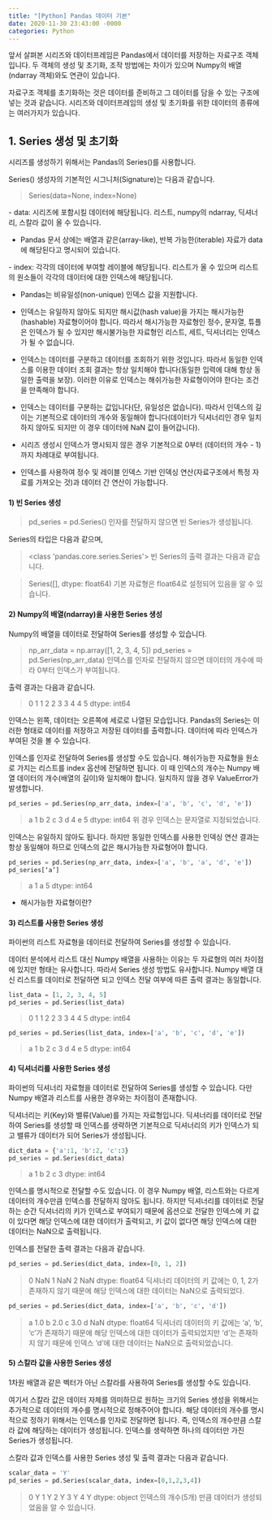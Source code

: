 ```yaml
---
title: "[Python] Pandas 데이터 기본"
date: 2020-11-30 23:43:00 -0000
categories: Python
---
```

앞서 살펴본 시리즈와 데이터프레임은 Pandas에서 데이터를 저장하는 자료구조 객체입니다. 두 객체의 생성 및 초기화, 조작 방법에는 차이가 있으며 Numpy의 배열(ndarray 객체)와도 연관이 있습니다.

자료구조 객체를 초기화하는 것은 데이터를 준비하고 그 데이터를 담을 수 있는 구조에 넣는 것과 같습니다. 시리즈와 데이터프레임의 생성 및 초기화를 위한 데이터의 종류에는 여러가지가 있습니다.

## 1. Series 생성 및 초기화

시리즈를 생성하기 위해서는 Pandas의 Series()를 사용합니다.

Series() 생성자의 기본적인 시그니처(Signature)는 다음과 같습니다.
> Series(data=None, index=None)

&#45; data: 시리즈에 포함시킬 데이터에 해당됩니다. 리스트, numpy의 ndarray, 딕셔너리, 스칼라 값이 올 수 있습니다.

- Pandas 문서 상에는 배열과 같은(array-like), 반복 가능한(iterable) 자료가 data에 해당된다고 명시되어 있습니다.

&#45; index: 각각의 데이터에 부여할 레이블에 해당됩니다. 리스트가 올 수 있으며 리스트의 원소들이 각각의 데이터에 대한 인덱스에 해당됩니다.

- Pandas는 비유일성(non-unique) 인덱스 값을 지원합니다.

- 인덱스는 유일하지 않아도 되지만 해시값(hash value)을 가지는 해시가능한(hashable) 자료형이어야 합니다. 따라서 해시가능한 자료형인 정수, 문자열, 튜플은 인덱스가 될 수 있지만 해시불가능한 자료형인 리스트, 세트, 딕셔너리는 인덱스가 될 수 없습니다.

- 인덱스는 데이터를 구분하고 데이터를 조회하기 위한 것입니다. 따라서 동일한 인덱스를 이용한 데이터 조회 결과는 항상 일치해야 합니다(동일한 입력에 대해 항상 동일한 출력을 보장). 이러한 이유로 인덱스는 해쉬가능한 자료형이어야 한다는 조건을 만족해야 합니다.

- 인덱스는 데이터를 구분하는 값입니다(단, 유일성은 없습니다). 따라서 인덱스의 길이는 기본적으로 데이터의 개수와 동일해야 합니다(데이터가 딕셔너리인 경우 일치하지 않아도 되지만 이 경우 데이터에 NaN 값이 들어갑니다).

- 시리즈 생성시 인덱스가 명시되지 않은 경우 기본적으로 0부터 (데이터의 개수 - 1)까지 차례대로 부여됩니다.

- 인덱스를 사용하여 정수 및 레이블 인덱스 기반 인덱싱 연산(자료구조에서 특정 자료를 가져오는 것)과 데이터 간 연산이 가능합니다.

#### 1) 빈 Series 생성
> pd_series = pd.Series()
인자를 전달하지 않으면 빈 Series가 생성됩니다.

Series의 타입은 다음과 같으며,

> <class 'pandas.core.series.Series'>
빈 Series의 출력 결과는 다음과 같습니다.

> Series([], dtype: float64)
기본 자료형은 float64로 설정되어 있음을 알 수 있습니다.

#### 2) Numpy의 배열(ndarray)을 사용한 Series 생성
Numpy의 배열을 데이터로 전달하여 Series를 생성할 수 있습니다.

> np_arr_data = np.array([1, 2, 3, 4, 5])
> pd_series = pd.Series(np_arr_data)
인덱스를 인자로 전달하지 않으면 데이터의 개수에 따라 0부터 인덱스가 부여됩니다.

출력 결과는 다음과 같습니다.
> 0    1
> 1    2
> 2    3
> 3    4
> 4    5
> dtype: int64

인덱스는 왼쪽, 데이터는 오른쪽에 세로로 나열된 모습입니다. Pandas의 Series는 이러한 형태로 데이터를 저장하고 저장된 데이터를 출력합니다. 데이터에 따라 인덱스가 부여된 것을 볼 수 있습니다.

인덱스를 인자로 전달하여 Series를 생성할 수도 있습니다. 해쉬가능한 자료형을 원소로 가지는 리스트를 index 옵션에 전달하면 됩니다. 이 때 인덱스의 개수는 Numpy 배열 데이터의 개수(배열의 길이)와 일치해야 합니다. 일치하지 않을 경우 ValueError가 발생합니다.

```python
pd_series = pd.Series(np_arr_data, index=['a', 'b', 'c', 'd', 'e'])
```
> a    1
> b    2
> c    3
> d    4
> e    5
> dtype: int64
위 경우 인덱스는 문자열로 지정되었습니다.

인덱스는 유일하지 않아도 됩니다. 하지만 동일한 인덱스를 사용한 인덱싱 연산 결과는 항상 동일해야 하므로 인덱스의 값은 해시가능한 자료형어야 합니다.

```python
pd_series = pd.Series(np_arr_data, index=['a', 'b', 'a', 'd', 'e'])
pd_series[‘a’]
```
> a    1
> a    5
> dtype: int64

* 해시가능한 자료형이란?

#### 3) 리스트를 사용한 Series 생성
파이썬의 리스트 자료형을 데이터로 전달하여 Series를 생성할 수 있습니다.

데이터 분석에서 리스트 대신 Numpy 배열을 사용하는 이유는 두 자료형의 여러 차이점에 있지만 형태는 유사합니다. 따라서 Series 생성 방법도 유사합니다. Numpy 배열 대신 리스트를 데이터로 전달하면 되고 인덱스 전달 여부에 따른 출력 결과는 동일합니다.

```python
list_data = [1, 2, 3, 4, 5]
pd_series = pd.Series(list_data)
```
> 0    1
> 1    2
> 2    3
> 3    4
> 4    5
> dtype: int64

```python
pd_series = pd.Series(list_data, index=['a', 'b', 'c', 'd', 'e'])
```
> a    1
> b    2
> c    3
> d    4
> e    5
> dtype: int64

#### 4) 딕셔너리를 사용한 Series 생성
파이썬의 딕셔너리 자료형을 데이터로 전달하여 Series를 생성할 수 있습니다. 다만 Numpy 배열과 리스트를 사용한 경우와는 차이점이 존재합니다.

딕셔너리는 키(Key)와 밸류(Value)를 가지는 자료형입니다. 딕셔너리를 데이터로 전달하여 Series를 생성할 때 인덱스를 생략하면 기본적으로 딕셔너리의 키가 인덱스가 되고 밸류가 데이터가 되어 Series가 생성됩니다.

```python
dict_data = {'a':1, 'b':2, 'c':3}
pd_series = pd.Series(dict_data)
```

> a    1
> b    2
> c    3
> dtype: int64

인덱스를 명시적으로 전달할 수도 있습니다. 이 경우 Numpy 배열, 리스트와는 다르게 데이터의 개수만큼 인덱스를 전달하지 않아도 됩니다. 하지만 딕셔너리를 데이터로 전달하는 순간 딕셔너리의 키가 인덱스로 부여되기 때문에 옵션으로 전달한 인덱스에 키 값이 있다면 해당 인덱스에 대한 데이터가 출력되고, 키 값이 없다면 해당 인덱스에 대한 데이터는 NaN으로 출력됩니다.

인덱스를 전달한 출력 결과는 다음과 같습니다.

```python
pd_series = pd.Series(dict_data, index=[0, 1, 2])
```
> 0   NaN
> 1   NaN
> 2   NaN
> dtype: float64
딕셔너리 데이터의 키 값에는 0, 1, 2가 존재하지 않기 때문에 해당 인덱스에 대한 데이터는 NaN으로 출력되었다.

```python
pd_series = pd.Series(dict_data, index=['a', 'b', 'c', 'd'])
```
> a    1.0
> b    2.0
> c    3.0
> d    NaN
> dtype: float64
딕셔너리 데이터의 키 값에는 ‘a’, ‘b’, ‘c’가 존재하기 때문에 해당 인덱스에 대한 데이터가 출력되었지만 ‘d’는 존재하지 않기 때문에 인덱스 ‘d’에 대한 데이터는 NaN으로 출력되었습니다.

#### 5) 스칼라 값을 사용한 Series 생성
1차원 배열과 같은 벡터가 아닌 스칼라를 사용하여 Series를 생성할 수도 있습니다.

여기서 스칼라 값은 데이터 자체를 의미하므로 원하는 크기의 Series 생성을 위해서는 추가적으로 데이터의 개수를 명시적으로 정해주어야 합니다. 해당 데이터의 개수를 명시적으로 정하기 위해서는 인덱스를 인자로 전달하면 됩니다. 즉, 인덱스의 개수만큼 스칼라 값에 해당하는 데이터가 생성됩니다. 인덱스를 생략하면 하나의 데이터만 가진 Series가 생성됩니다.

스칼라 값과 인덱스를 사용한 Series 생성 및 출력 결과는 다음과 같습니다.

```python
scalar_data = 'Y'
pd_series = pd.Series(scalar_data, index=[0,1,2,3,4])
```
> 0    Y
> 1    Y
> 2    Y
> 3    Y
> 4    Y
> dtype: object
인덱스의 개수(5개) 만큼 데이터가 생성되었음을 알 수 있습니다.
